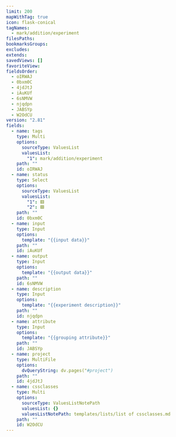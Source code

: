 ```yaml
---
limit: 200
mapWithTag: true
icon: flask-conical
tagNames:
  - mark/addition/experiment
filesPaths: 
bookmarksGroups: 
excludes: 
extends: 
savedViews: []
favoriteView: 
fieldsOrder:
  - oIRWAJ
  - 0bxm0C
  - 4jdJtJ
  - iAuKUf
  - 6sNMVW
  - njqdpn
  - JABSYp
  - W2OdСU
version: "2.81"
fields:
  - name: tags
    type: Multi
    options:
      sourceType: ValuesList
      valuesList:
        "1": mark/addition/experiment
    path: ""
    id: oIRWAJ
  - name: status
    type: Select
    options:
      sourceType: ValuesList
      valuesList:
        "1": 🟥
        "2": 🟩
    path: ""
    id: 0bxm0C
  - name: input
    type: Input
    options:
      template: "{{input data}}"
    path: ""
    id: iAuKUf
  - name: output
    type: Input
    options:
      template: "{{output data}}"
    path: ""
    id: 6sNMVW
  - name: description
    type: Input
    options:
      template: "{{experiment description}}"
    path: ""
    id: njqdpn
  - name: attribute
    type: Input
    options:
      template: "{{grouping attribute}}"
    path: ""
    id: JABSYp
  - name: project
    type: MultiFile
    options:
      dvQueryString: dv.pages("#project")
    path: ""
    id: 4jdJtJ
  - name: cssclasses
    type: Multi
    options:
      sourceType: ValuesListNotePath
      valuesList: {}
      valuesListNotePath: templates/lists/list of cssclasses.md
    path: ""
    id: W2OdСU
---
```

